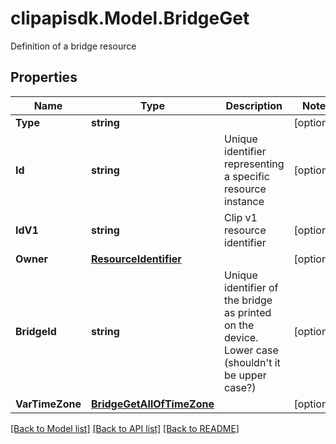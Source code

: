# clipapisdk.Model.BridgeGet
Definition of a bridge resource

## Properties

Name | Type | Description | Notes
------------ | ------------- | ------------- | -------------
**Type** | **string** |  | [optional] 
**Id** | **string** | Unique identifier representing a specific resource instance | [optional] 
**IdV1** | **string** | Clip v1 resource identifier | [optional] 
**Owner** | [**ResourceIdentifier**](ResourceIdentifier.md) |  | [optional] 
**BridgeId** | **string** | Unique identifier of the bridge as printed on the device. Lower case (shouldn&#39;t it be upper case?) | [optional] 
**VarTimeZone** | [**BridgeGetAllOfTimeZone**](BridgeGetAllOfTimeZone.md) |  | [optional] 

[[Back to Model list]](../README.md#documentation-for-models) [[Back to API list]](../README.md#documentation-for-api-endpoints) [[Back to README]](../README.md)

